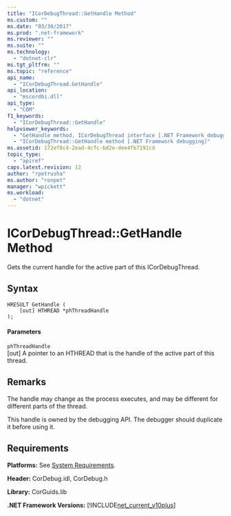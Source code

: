 ```yaml
---
title: "ICorDebugThread::GetHandle Method"
ms.custom: ""
ms.date: "03/30/2017"
ms.prod: ".net-framework"
ms.reviewer: ""
ms.suite: ""
ms.technology: 
  - "dotnet-clr"
ms.tgt_pltfrm: ""
ms.topic: "reference"
api_name: 
  - "ICorDebugThread.GetHandle"
api_location: 
  - "mscordbi.dll"
api_type: 
  - "COM"
f1_keywords: 
  - "ICorDebugThread::GetHandle"
helpviewer_keywords: 
  - "GetHandle method, ICorDebugThread interface [.NET Framework debugging]"
  - "ICorDebugThread::GetHandle method [.NET Framework debugging]"
ms.assetid: 172ef8c4-2ead-4cfc-bd2e-dee4fb7191cd
topic_type: 
  - "apiref"
caps.latest.revision: 12
author: "rpetrusha"
ms.author: "ronpet"
manager: "wpickett"
ms.workload: 
  - "dotnet"
---
```

# ICorDebugThread::GetHandle Method
Gets the current handle for the active part of this ICorDebugThread.  
  
## Syntax  
  
```  
HRESULT GetHandle (  
    [out] HTHREAD *phThreadHandle  
);  
```  
  
#### Parameters  
 `phThreadHandle`  
 [out] A pointer to an HTHREAD that is the handle of the active part of this thread.  
  
## Remarks  
 The handle may change as the process executes, and may be different for different parts of the thread.  
  
 This handle is owned by the debugging API. The debugger should duplicate it before using it.  
  
## Requirements  
 **Platforms:** See [System Requirements](../../../../docs/framework/get-started/system-requirements.md).  
  
 **Header:** CorDebug.idl, CorDebug.h  
  
 **Library:** CorGuids.lib  
  
 **.NET Framework Versions:** [!INCLUDE[net_current_v10plus](../../../../includes/net-current-v10plus-md.md)]
